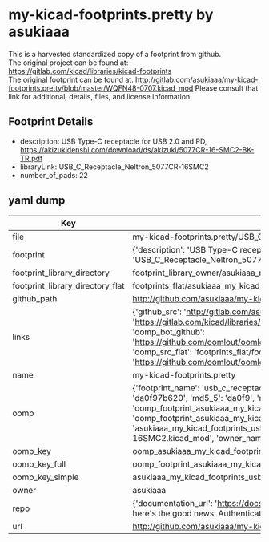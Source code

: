 # my-kicad-footprints.pretty by asukiaaa  
This is a harvested standardized copy of a footprint from github.  
The original project can be found at:  
https://gitlab.com/kicad/libraries/kicad-footprints  
The original footprint can be found at:
http://gitlab.com/asukiaaa/my-kicad-footprints.pretty/blob/master/WQFN48-0707.kicad_mod
Please consult that link for additional, details, files, and license information.  
## Footprint Details
* description: USB Type-C receptacle for USB 2.0 and PD, https://akizukidenshi.com/download/ds/akizuki/5077CR-16-SMC2-BK-TR.pdf  
* libraryLink: USB_C_Receptacle_Neltron_5077CR-16SMC2  
* number_of_pads: 22  
## yaml dump  
| Key | Value |  
| --- | --- |  
| file | my-kicad-footprints.pretty/USB_C_Receptacle_Neltron_5077CR-16SMC2.kicad_mod |  
| footprint | {'description': 'USB Type-C receptacle for USB 2.0 and PD, https://akizukidenshi.com/download/ds/akizuki/5077CR-16-SMC2-BK-TR.pdf', 'libraryLink': 'USB_C_Receptacle_Neltron_5077CR-16SMC2', 'number_of_pads': 22} |  
| footprint_library_directory | footprint_library_owner/asukiaaa_my-kicad-footprints.pretty |  
| footprint_library_directory_flat | footprints_flat/asukiaaa_my_kicad_footprints_usb_c_receptacle_neltron_5077cr_16smc2/working |  
| github_path | http://github.com/asukiaaa/my-kicad-footprints.pretty/blob/master/USB_C_Receptacle_Neltron_5077CR-16SMC2.kicad_mod |  
| links | {'github_src': 'http://gitlab.com/asukiaaa/my-kicad-footprints.pretty/blob/master/WQFN48-0707.kicad_mod', 'github_src_repo': 'https://gitlab.com/kicad/libraries/kicad-footprints', 'oomp_bot': 'footprints/asukiaaa_my_kicad_footprints_usb_c_receptacle_neltron_5077cr_16smc2/working', 'oomp_bot_github': 'https://github.com/oomlout/oomlout_oomp_footprint_bot/tree/main/footprints/asukiaaa_my_kicad_footprints_usb_c_receptacle_neltron_5077cr_16smc2/working', 'oomp_src_flat': 'footprints_flat/footprints_flat/asukiaaa_my_kicad_footprints_usb_c_receptacle_neltron_5077cr_16smc2/working', 'oomp_src_flat_github': 'https://github.com/oomlout/oomlout_oomp_footprint_src/tree/main/footprints_flat/asukiaaa_my_kicad_footprints_usb_c_receptacle_neltron_5077cr_16smc2/working'} |  
| name | my-kicad-footprints.pretty |  
| oomp | {'footprint_name': 'usb_c_receptacle_neltron_5077cr_16smc2', 'library_name': 'my_kicad_footprints', 'md5': 'da0f97b62061fa8a41049058c09ec3df', 'md5_10': 'da0f97b620', 'md5_5': 'da0f9', 'md5_6': 'da0f97', 'oomp_key': 'oomp_asukiaaa_my_kicad_footprints_usb_c_receptacle_neltron_5077cr_16smc2', 'oomp_key_extra': 'oomp_footprint_asukiaaa_my_kicad_footprints_usb_c_receptacle_neltron_5077cr_16smc2', 'oomp_key_full': 'oomp_footprint_asukiaaa_my_kicad_footprints_usb_c_receptacle_neltron_5077cr_16smc2_da0f97', 'oomp_key_simple': 'asukiaaa_my_kicad_footprints_usb_c_receptacle_neltron_5077cr_16smc2', 'original_filename': 'my-kicad-footprints.pretty/USB_C_Receptacle_Neltron_5077CR-16SMC2.kicad_mod', 'owner_name': 'asukiaaa'} |  
| oomp_key | oomp_asukiaaa_my_kicad_footprints_usb_c_receptacle_neltron_5077cr_16smc2 |  
| oomp_key_full | oomp_footprint_asukiaaa_my_kicad_footprints_usb_c_receptacle_neltron_5077cr_16smc2 |  
| oomp_key_simple | asukiaaa_my_kicad_footprints_usb_c_receptacle_neltron_5077cr_16smc2 |  
| owner | asukiaaa |  
| repo | {'documentation_url': 'https://docs.github.com/rest/overview/resources-in-the-rest-api#rate-limiting', 'message': "API rate limit exceeded for 84.66.173.59. (But here's the good news: Authenticated requests get a higher rate limit. Check out the documentation for more details.)"} |  
| url | http://github.com/asukiaaa/my-kicad-footprints.pretty |  

